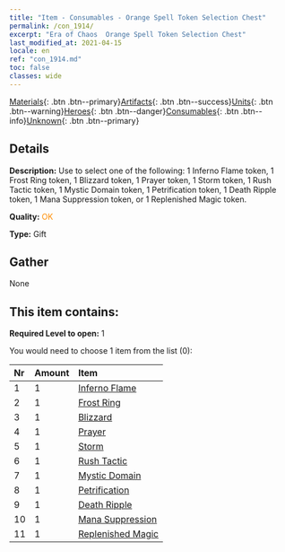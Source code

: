 ```yaml
---
title: "Item - Consumables - Orange Spell Token Selection Chest"
permalink: /con_1914/
excerpt: "Era of Chaos  Orange Spell Token Selection Chest"
last_modified_at: 2021-04-15
locale: en
ref: "con_1914.md"
toc: false
classes: wide
---
```

 [Materials](/Items/){: .btn .btn--primary}[Artifacts](/Items/Artifacts/){: .btn .btn--success}[Units](/Items/Units/){: .btn .btn--warning}[Heroes](/Items/Heroes/){: .btn .btn--danger}[Consumables](/Items/Consumables/){: .btn .btn--info}[Unknown](/Items/Unknown/){: .btn .btn--primary}

## Details
 **Description:** Use to select one of the following: 1 Inferno Flame token, 1 Frost Ring token, 1 Blizzard token, 1 Prayer token, 1 Storm token, 1 Rush Tactic token, 1 Mystic Domain token, 1 Petrification token, 1 Death Ripple token, 1 Mana Suppression token, or 1 Replenished Magic token.

 **Quality:** <span style="color: #FF8C00">OK</span>

 **Type:** Gift

## Gather

  None

## This item contains:

 **Required Level to open:** 1

 You would need to choose 1 item from the list (0):

  | Nr | Amount |     Item    |
  |:---|:-------|:------------|
  | 1 | 1 | [Inferno Flame](/Items/her_406/) |  | 
  | 2 | 1 | [Frost Ring](/Items/her_421/) |  | 
  | 3 | 1 | [Blizzard](/Items/her_423/) |  | 
  | 4 | 1 | [Prayer](/Items/her_432/) |  | 
  | 5 | 1 | [Storm](/Items/her_445/) |  | 
  | 6 | 1 | [Rush Tactic](/Items/her_450/) |  | 
  | 7 | 1 | [Mystic Domain](/Items/her_470/) |  | 
  | 8 | 1 | [Petrification](/Items/her_471/) |  | 
  | 9 | 1 | [Death Ripple](/Items/her_456/) |  | 
  | 10 | 1 | [Mana Suppression](/Items/her_480/) |  | 
  | 11 | 1 | [Replenished Magic](/Items/her_482/) |  | 
